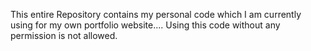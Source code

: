 This entire Repository contains my personal code which I am currently using for my own portfolio website....
Using this code without any permission is not allowed.
